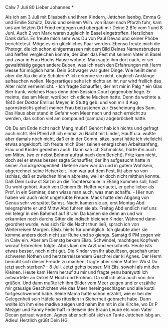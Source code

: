  Calw 7 Juli 80
Lieber Johannes <Frohnmy>*

Als ich am 3 Juli mit Elisabeth und ihren Kindern, Jettchen Isenbg, Emma G und Emilie Schütz, David und seinem Wilh. von Basel nach Pforzh fuhr, kam uns am letzten Ort Fried entgegen und übergab mir Deine 2 Bfe vom 1 und 8 Juni. Auch 2 von Mark waren zugleich in Basel eingetroffen. Herzlichen Dank dafür. Es freute mich sehr was Du von Paul Devad und seiner Phöbe berichtetest. Möge es ein glückliches Paar werden. Ebenso freute mich die Photogr. die ich schon einigermassen mit dem Bild Deines Namensbruders und Neffen vergleichen konnte, der über das Fest mit seinem Vater in Basel und zwar in Frau Hochs Hause wohnte. Man sagte ihm dort nach, er sei gewaltthätig gegen andere Buben, was ich nach den Erfahrungen mit Herm Hesse für möglich halte. Dein Schwager war guter Dinge. Wie heißt denn aber die Aja die alte Schülerin? Ich erkenne sie nicht, obgleich Anklänge auftauchen wollen. Negerartiges sehe ich nichts an ihr, nur wird freilich das Alter nicht verheimlicht. - Ich fragte Schauffler, der mit mir in Palg <Pforzheim>* ein Glas Bier trank, welches Haus denn dem Session Court gegenüber liege. Er meinte, das am Meer, worüber ich etliche Mucken hatte. Denn da wohnte a. 1840 der Doktor Emilius Meyer, in Stuttg geb. und von mir 4 Aug spornstreichs geholt meiner Frau beizustehen zur Erscheinung des Sam. Das Haus aber stand in Gefahr vom Meer nach und nach erreicht zu werden, das schon viel am compound (campao) abgebröckelt hatte.

Ob Du am Ende nicht nach Mang mußt? Gehört hab ich nichts und gefragt auch nicht. Bei Pfleid aß ich einmal zu Nacht mit Linder, Hauff u.a. wußte aber damals noch nicht, daß er in der Comm. sitze, sonst hätte ich vielleicht etwas angeklopft. Ich freute mich über seinen energischen Arbeitsanfang, Frau und Kinder gedeihen auch. Dann sah ich Schmolcks, hörte ihn auch am Mittw. (wo er nebst Bohner auftrat nach dem Bericht). Fritz kam nicht, doch sei er etwas besser sagte Schauffler, der ihn aufgesucht hatte in seiner Zurückgezogenheit. Dieterle aber war da und in gutem Wohlsein, abgerechnet seine Heiserkeit. Irion war auf dem Fest, litt aber so von Ischias, daß er zwischen hinein abreiste, weil er doch nicht mitthun konnte. 
Daß Dein Ludw st Salzm an die Töchterschule in Eßling kommen soll, hast Du wohl gehört. Auch von Deinem Br. Helfer verlautet, er gehe lieber als Prof. in ein Seminar, dann wisse man auch, was man schaffe. - Hier nun haben wir auch nicht ungetrübte Freude. Mack hatte den Abgang von Genua sehr verspätet Samst. Nacht kamen sie an, erst Montag Abd telegraphirte er und Mittw Abd fuhren sie ab. Freitag Abd endlich rief uns ein telegr in den Bahnhof auf 8 Uhr. Da kamen sie denn an und wir erkannten noch durchs Gitter die indisch bleichen Kinder. Während dann geordnet wurde, was sich für die Nacht thun ließ, sprach ich von Weiterreisen Morgen. Elisb. hielts für unmöglich. Ich glaubte aber sie komme anders doch nicht zur Ruhe und so giengs. Samstg 6 PM zogen wir in Calw ein. Aber am Dienstg bekam Elisb. Schwindel, mächtiges Kopfweh worauf Erbrechen folgte. Abds kam der Arzt und verschrieb. Heute ists etwas besser, noch nicht gut. Die Kinder von ihr abzulösen, geschah unter schweren Nöthen und herzzerreissendem Geschrei der kl Agnes. Der Herm bemüht sich dieser Freude zu machen, fragte aber seine Mutter: Wirst Du jetzt auch sterben? - 8 Juli. Jetzt gehts besser. Mit Elis. sowohl als mit den Kleinen. Heute kam Herm herauf zu mir und fragte yenu bareyutti Ich antwortete: an Onkel M Hoch und Frohnm. Da soll ich also auch von ihm grüßen. Und dann mußte ich ihm Bilder vom Meer zeigen und er erzählte mir grausige Geschichten wie das Meer hereingeschlagen und alle kurzi fortgeschwemmt habe. Seine Mama hatte schon erzählt, wie er bei der Gelegenheit sein Häfele so ritterlich in Sicherheit gebracht habe. Dann wollte ich ihm eine madive zeigen und nahm ihn mit in die Kirche, wo Dr P Mezger und Fanny Federhaff in Beisein der Braun Leube etc vom Vater Decan getraut wurden. Agnes aber schließt sich an Tante Jettchen Isbg an. Adieu! 
 Herzlich grüßt Dein HG
